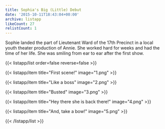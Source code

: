 ```yaml
---
title: Sophia's Big (Little) Debut
date: '2015-10-11T18:43:04+00:00'
archive: listapp
likeCount: 27
relistCount: 1
---
```


Sophie landed the part of Lieutenant Ward of the 17th Precinct in a local youth theater production of Annie. She worked hard for weeks and had the time of her life. She was smiling from ear to ear after the first show.

<!--more-->

{{< listapp/list order=false reverse=false >}}

   {{< listapp/item title="First scene!"
      image="1.png" >}}

   {{< listapp/item title="Like a boss"
      image="2.png" >}}

   {{< listapp/item title="Busted"
      image="3.png" >}}

   {{< listapp/item title="Hey there she is back there!"
      image="4.png" >}}

   {{< listapp/item title="And, take a bow!"
      image="5.png" >}}

{{< /listapp/list >}}

